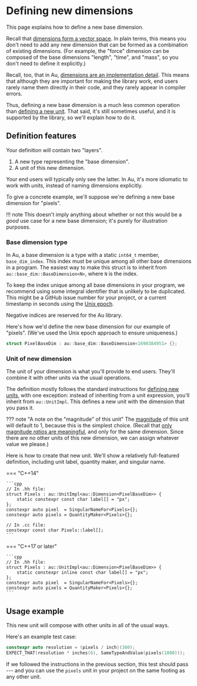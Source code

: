 # Defining new dimensions

This page explains how to define a new base dimension.

Recall that [dimensions form a vector space](../discussion/implementation/vector_space.md).  In
plain terms, this means you don't need to add any new dimension that can be formed as a combination
of existing dimensions.  (For example, the "force" dimension can be composed of the base dimensions
"length", "time", and "mass", so you don't need to define it explicitly.)

Recall, too, that in Au, [dimensions are an implementation
detail](../reference/detail/dimension.md).  This means that although they are important for making
the library work, end users rarely name them directly in their code, and they rarely appear in
compiler errors.

Thus, defining a new base dimension is a much less common operation than [defining a new
unit](./new-units.md).  That said, it's still sometimes useful, and it is supported by the library,
so we'll explain how to do it.

## Definition features

Your definition will contain two "layers".

1. A new type representing the "base dimension".
2. A unit of this new dimension.

Your end users will typically only see the latter.  In Au, it's more idiomatic to work with _units_,
instead of naming dimensions explicitly.

To give a concrete example, we'll suppose we're defining a new base dimension for "pixels".

!!! note
    This doesn't imply anything about whether or not this would be a _good_ use case for a new base
    dimension; it's purely for illustration purposes.

### Base dimension type

In Au, a base dimension is a type with a static `int64_t` member, `base_dim_index`.  This index must
be unique among all other base dimensions in a program.  The easiest way to make this struct is to
inherit from `au::base_dim::BaseDimension<N>`, where `N` is the index.

To keep the index unique among all base dimensions in your program, we recommend using some integral
identifier that is unlikely to be duplicated.  This might be a GitHub issue number for your project,
or a current timestamp in seconds using the [Unix epoch](https://www.epoch101.com/).

Negative indices are reserved for the Au library.

Here's how we'd define the new base dimension for our example of "pixels".  (We've used the Unix
epoch approach to ensure uniqueness.)

```cpp
struct PixelBaseDim : au::base_dim::BaseDimension<1690384951> {};
```

### Unit of new dimension

The unit of your dimension is what you'll provide to end users.  They'll combine it with other units
via the usual operations.

The definition mostly follows the standard instructions for [defining new units](./new-units.md),
with one exception: instead of inheriting from a unit expression, you'll inherit from
`au::UnitImpl`.  This defines a new unit with the dimension that you pass it.

??? note "A note on the \"magnitude\" of this unit"
    The [magnitude](../reference/magnitude.md) of this unit will default to 1, because this is the
    simplest choice.  (Recall that [only magnitude _ratios_ are
    meaningful](../reference/unit.md#unit-ratio), and only for the same dimension.  Since there are
    no other units of this new dimension, we can assign whatever value we please.)

Here is how to create that new unit.  We'll show a relatively full-featured definition, including
unit label, quantity maker, and singular name.

=== "C++14"

    ```cpp
    // In .hh file:
    struct Pixels : au::UnitImpl<au::Dimension<PixelBaseDim>> {
        static constexpr const char label[] = "px";
    };
    constexpr auto pixel  = SingularNameFor<Pixels>{};
    constexpr auto pixels = QuantityMaker<Pixels>{};

    // In .cc file:
    constexpr const char Pixels::label[];
    ```

=== "C++17 or later"

    ```cpp
    // In .hh file:
    struct Pixels : au::UnitImpl<au::Dimension<PixelBaseDim>> {
        static constexpr inline const char label[] = "px";
    };
    constexpr auto pixel  = SingularNameFor<Pixels>{};
    constexpr auto pixels = QuantityMaker<Pixels>{};
    ```

## Usage example

This new unit will compose with other units in all of the usual ways.

Here's an example test case:

```cpp
constexpr auto resolution = (pixels / inch)(300);
EXPECT_THAT(resolution * inches(6), SameTypeAndValue(pixels(1800)));
```

If we followed the instructions in the previous section, this test should pass --- and you can use
the `pixels` unit in your project on the same footing as any other unit.
